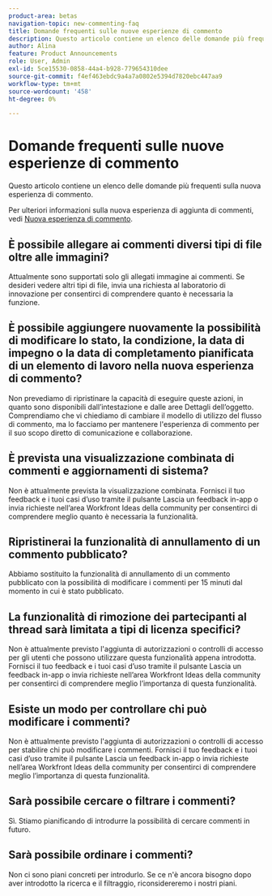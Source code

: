 ```yaml
---
product-area: betas
navigation-topic: new-commenting-faq
title: Domande frequenti sulle nuove esperienze di commento
description: Questo articolo contiene un elenco delle domande più frequenti sulla nuova esperienza di commento.
author: Alina
feature: Product Announcements
role: User, Admin
exl-id: 5ce15530-0858-44a4-b928-779654310dee
source-git-commit: f4ef463ebdc9a4a7a0802e5394d7820ebc447aa9
workflow-type: tm+mt
source-wordcount: '458'
ht-degree: 0%

---
```


# Domande frequenti sulle nuove esperienze di commento

Questo articolo contiene un elenco delle domande più frequenti sulla nuova esperienza di commento.

Per ulteriori informazioni sulla nuova esperienza di aggiunta di commenti, vedi [Nuova esperienza di commento](../../betas/new-commenting-experience-beta/unified-commenting-experience.md).

## È possibile allegare ai commenti diversi tipi di file oltre alle immagini?

Attualmente sono supportati solo gli allegati immagine ai commenti. Se desideri vedere altri tipi di file, invia una richiesta al laboratorio di innovazione per consentirci di comprendere quanto è necessaria la funzione.

## È possibile aggiungere nuovamente la possibilità di modificare lo stato, la condizione, la data di impegno o la data di completamento pianificata di un elemento di lavoro nella nuova esperienza di commento?

Non prevediamo di ripristinare la capacità di eseguire queste azioni, in quanto sono disponibili dall’intestazione e dalle aree Dettagli dell’oggetto. Comprendiamo che vi chiediamo di cambiare il modello di utilizzo del flusso di commento, ma lo facciamo per mantenere l&#39;esperienza di commento per il suo scopo diretto di comunicazione e collaborazione.

## È prevista una visualizzazione combinata di commenti e aggiornamenti di sistema?

Non è attualmente prevista la visualizzazione combinata. Fornisci il tuo feedback e i tuoi casi d’uso tramite il pulsante Lascia un feedback in-app o invia richieste nell’area Workfront Ideas della community per consentirci di comprendere meglio quanto è necessaria la funzionalità.

## Ripristinerai la funzionalità di annullamento di un commento pubblicato?

Abbiamo sostituito la funzionalità di annullamento di un commento pubblicato con la possibilità di modificare i commenti per 15 minuti dal momento in cui è stato pubblicato.

## La funzionalità di rimozione dei partecipanti al thread sarà limitata a tipi di licenza specifici?

Non è attualmente previsto l&#39;aggiunta di autorizzazioni o controlli di accesso per gli utenti che possono utilizzare questa funzionalità appena introdotta. Fornisci il tuo feedback e i tuoi casi d’uso tramite il pulsante Lascia un feedback in-app o invia richieste nell’area Workfront Ideas della community per consentirci di comprendere meglio l’importanza di questa funzionalità.

## Esiste un modo per controllare chi può modificare i commenti?

Non è attualmente previsto l&#39;aggiunta di autorizzazioni o controlli di accesso per stabilire chi può modificare i commenti. Fornisci il tuo feedback e i tuoi casi d’uso tramite il pulsante Lascia un feedback in-app o invia richieste nell’area Workfront Ideas della community per consentirci di comprendere meglio l’importanza di questa funzionalità.

## Sarà possibile cercare o filtrare i commenti?

Sì. Stiamo pianificando di introdurre la possibilità di cercare commenti in futuro.

## Sarà possibile ordinare i commenti?

Non ci sono piani concreti per introdurlo. Se ce n&#39;è ancora bisogno dopo aver introdotto la ricerca e il filtraggio, riconsidereremo i nostri piani.
